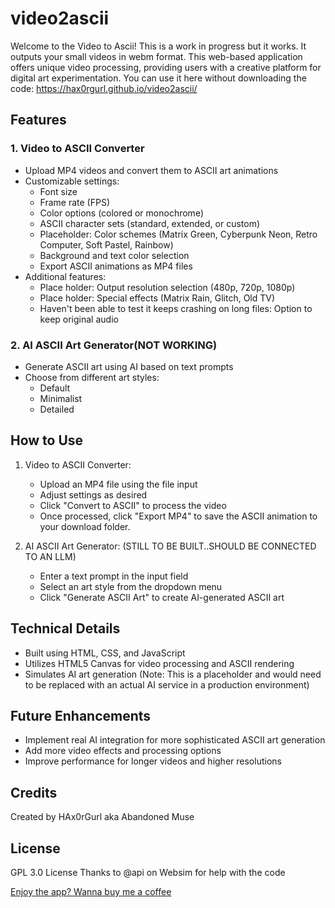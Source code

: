 # video2ascii

Welcome to the Video to Ascii! This is a work in progress but it works. It outputs your small videos in webm format. This web-based application offers unique video processing, providing users with a creative platform for digital art experimentation.
You can use it here without downloading the code:
https://hax0rgurl.github.io/video2ascii/

## Features

### 1. Video to ASCII Converter

- Upload MP4 videos and convert them to ASCII art animations
- Customizable settings:
  - Font size
  - Frame rate (FPS)
  - Color options (colored or monochrome)
  - ASCII character sets (standard, extended, or custom)
  - Placeholder: Color schemes (Matrix Green, Cyberpunk Neon, Retro Computer, Soft Pastel, Rainbow)
  - Background and text color selection
  - Export ASCII animations as MP4 files
- Additional features:
  - Place holder: Output resolution selection (480p, 720p, 1080p)
  - Place holder: Special effects (Matrix Rain, Glitch, Old TV)
  - Haven't been able to test it keeps crashing on long files: Option to keep original audio

### 2. AI ASCII Art Generator(NOT WORKING)

- Generate ASCII art using AI based on text prompts
- Choose from different art styles:
  - Default
  - Minimalist
  - Detailed

## How to Use

1. Video to ASCII Converter:

   - Upload an MP4 file using the file input
   - Adjust settings as desired
   - Click "Convert to ASCII" to process the video
   - Once processed, click "Export MP4" to save the ASCII animation to your download folder.

2. AI ASCII Art Generator: (STILL TO BE BUILT..SHOULD BE CONNECTED TO AN LLM)
   - Enter a text prompt in the input field
   - Select an art style from the dropdown menu
   - Click "Generate ASCII Art" to create AI-generated ASCII art

## Technical Details

- Built using HTML, CSS, and JavaScript
- Utilizes HTML5 Canvas for video processing and ASCII rendering
- Simulates AI art generation (Note: This is a placeholder and would need to be replaced with an actual AI service in a production environment)

## Future Enhancements

- Implement real AI integration for more sophisticated ASCII art generation
- Add more video effects and processing options
- Improve performance for longer videos and higher resolutions

## Credits

Created by HAx0rGurl aka Abandoned Muse

## License

GPL 3.0 License
Thanks to @api on Websim for help with the code

[Enjoy the app? Wanna buy me a coffee](https://www.paypal.com/paypalme/musephotos)
